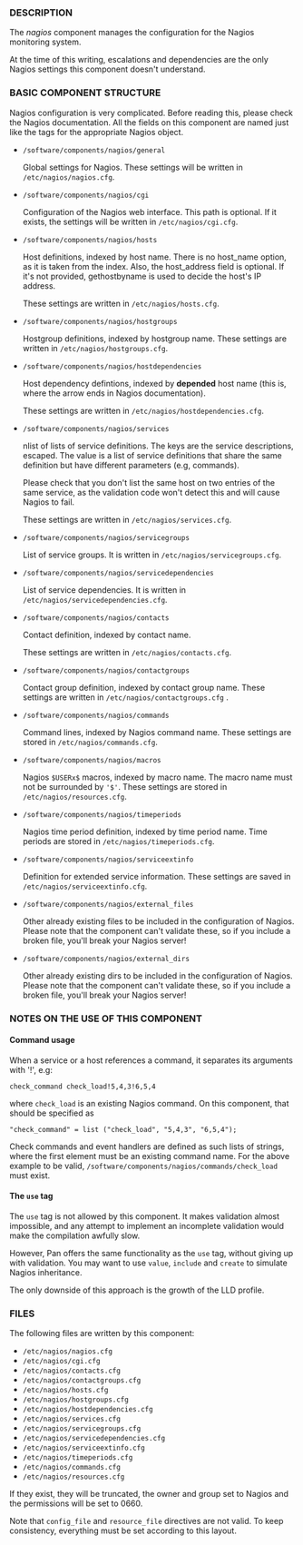 
### DESCRIPTION

The _nagios_ component manages the configuration for the Nagios
monitoring system.

At the time of this writing, escalations and dependencies are the only
Nagios settings this component doesn't understand.

### BASIC COMPONENT STRUCTURE

Nagios configuration is very complicated. Before reading this, please
check the Nagios documentation. All the fields on this component are
named just like the tags for the appropriate Nagios object.

- `/software/components/nagios/general`

    Global settings for Nagios. These settings will be written in
    `/etc/nagios/nagios.cfg`.

- `/software/components/nagios/cgi`

    Configuration of the Nagios web interface.
    This path is optional. If it exists, the settings will be
    written in `/etc/nagios/cgi.cfg`.

- `/software/components/nagios/hosts`

    Host definitions, indexed by host name. There is no host\_name option,
    as it is taken from the index. Also, the host\_address field is
    optional. If it's not provided, gethostbyname is used to decide the
    host's IP address.

    These settings are written in `/etc/nagios/hosts.cfg`.

- `/software/components/nagios/hostgroups`

    Hostgroup definitions, indexed by hostgroup name. These settings are
    written in `/etc/nagios/hostgroups.cfg`.

- `/software/components/nagios/hostdependencies`

    Host dependency defintions, indexed by **depended** host name (this is,
    where the arrow ends in Nagios documentation).

    These settings are written in `/etc/nagios/hostdependencies.cfg`.

- `/software/components/nagios/services`

    nlist of lists of service definitions. The keys are the service
    descriptions, escaped. The value is a list of service definitions that
    share the same definition but have different parameters (e.g,
    commands).

    Please check that you don't list the same host on two entries of the
    same service, as the validation code won't detect this and will cause
    Nagios to fail.

    These settings are written in `/etc/nagios/services.cfg`.

- `/software/components/nagios/servicegroups`

    List of service groups. It is written in `/etc/nagios/servicegroups.cfg`.

- `/software/components/nagios/servicedependencies`

    List of service dependencies. It is written in
    `/etc/nagios/servicedependencies.cfg`.

- `/software/components/nagios/contacts`

    Contact definition, indexed by contact name.

    These settings are written in `/etc/nagios/contacts.cfg`.

- `/software/components/nagios/contactgroups`

    Contact group definition, indexed by contact group name. These
    settings are written in `/etc/nagios/contactgroups.cfg` .

- `/software/components/nagios/commands`

    Command lines, indexed by Nagios command name. These settings are
    stored in `/etc/nagios/commands.cfg`.

- `/software/components/nagios/macros`

    Nagios `$USERx$` macros, indexed by macro name. The macro name must not
    be surrounded by `'$'`. These settings are stored in
    `/etc/nagios/resources.cfg`.

- `/software/components/nagios/timeperiods`

    Nagios time period definition, indexed by time period name. Time
    periods are stored in `/etc/nagios/timeperiods.cfg`.

- `/software/components/nagios/serviceextinfo`

    Definition for extended service information. These settings are saved
    in `/etc/nagios/serviceextinfo.cfg`.

- `/software/components/nagios/external_files`

    Other already existing files to be included in the configuration of
    Nagios. Please note that the component can't validate these, so if you
    include a broken file, you'll break your Nagios server!

- `/software/components/nagios/external_dirs`

    Other already existing dirs to be included in the configuration of
    Nagios. Please note that the component can't validate these, so if you
    include a broken file, you'll break your Nagios server!

### NOTES ON THE USE OF THIS COMPONENT

#### Command usage

When a service or a host references a command, it separates its arguments with '!', e.g:

    check_command check_load!5,4,3!6,5,4

where `check_load` is an existing Nagios command. On this component,
that should be specified as

    "check_command" = list ("check_load", "5,4,3", "6,5,4");

Check commands and event handlers are defined as such lists of
strings, where the first element must be an existing command name. For
the above example to be valid,
`/software/components/nagios/commands/check_load` must exist.

#### The `use` tag

The `use` tag is not allowed by this component. It makes validation
almost impossible, and any attempt to implement an incomplete
validation would make the compilation awfully slow.

However, Pan offers the same functionality as the `use` tag, without
giving up with validation. You may want to use `value`, `include`
and `create` to simulate Nagios inheritance.

The only downside of this approach is the growth of the LLD profile.

### FILES

The following files are written by this component:

- `/etc/nagios/nagios.cfg`
- `/etc/nagios/cgi.cfg`
- `/etc/nagios/contacts.cfg`
- `/etc/nagios/contactgroups.cfg`
- `/etc/nagios/hosts.cfg`
- `/etc/nagios/hostgroups.cfg`
- `/etc/nagios/hostdependencies.cfg`
- `/etc/nagios/services.cfg`
- `/etc/nagios/servicegroups.cfg`
- `/etc/nagios/servicedependencies.cfg`
- `/etc/nagios/serviceextinfo.cfg`
- `/etc/nagios/timeperiods.cfg`
- `/etc/nagios/commands.cfg`
- `/etc/nagios/resources.cfg`

If they exist, they will be truncated, the owner and group set to
Nagios and the permissions will be set to 0660.

Note that `config_file` and `resource_file` directives are not
valid. To keep consistency, everything must be set according to this
layout.
